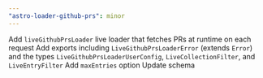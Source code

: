 ```yaml
---
"astro-loader-github-prs": minor
---
```


Add `liveGithubPrsLoader` live loader that fetches PRs at runtime on each request
Add exports including `LiveGithubPrsLoaderError` (extends `Error`) and the types `LiveGithubPrsLoaderUserConfig`, `LiveCollectionFilter`, and `LiveEntryFilter`
Add `maxEntries` option
Update schema

